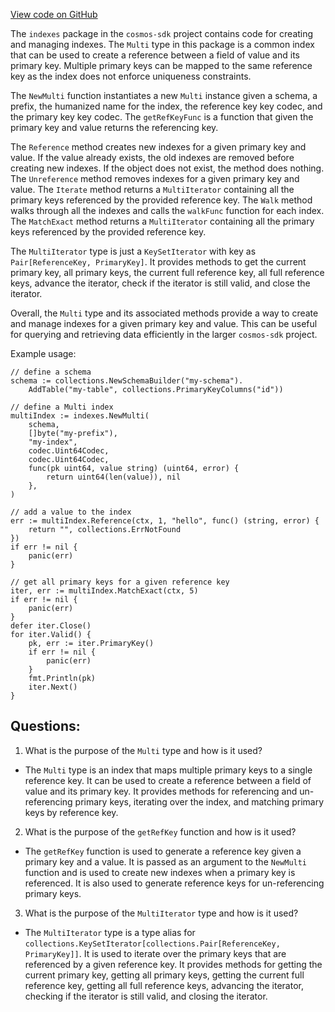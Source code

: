 [View code on GitHub](https://github.com/cosmos/cosmos-sdk.git/collections/indexes/multi.go)

The `indexes` package in the `cosmos-sdk` project contains code for creating and managing indexes. The `Multi` type in this package is a common index that can be used to create a reference between a field of value and its primary key. Multiple primary keys can be mapped to the same reference key as the index does not enforce uniqueness constraints. 

The `NewMulti` function instantiates a new `Multi` instance given a schema, a prefix, the humanized name for the index, the reference key key codec, and the primary key key codec. The `getRefKeyFunc` is a function that given the primary key and value returns the referencing key. 

The `Reference` method creates new indexes for a given primary key and value. If the value already exists, the old indexes are removed before creating new indexes. If the object does not exist, the method does nothing. The `Unreference` method removes indexes for a given primary key and value. The `Iterate` method returns a `MultiIterator` containing all the primary keys referenced by the provided reference key. The `Walk` method walks through all the indexes and calls the `walkFunc` function for each index. The `MatchExact` method returns a `MultiIterator` containing all the primary keys referenced by the provided reference key. 

The `MultiIterator` type is just a `KeySetIterator` with key as `Pair[ReferenceKey, PrimaryKey]`. It provides methods to get the current primary key, all primary keys, the current full reference key, all full reference keys, advance the iterator, check if the iterator is still valid, and close the iterator. 

Overall, the `Multi` type and its associated methods provide a way to create and manage indexes for a given primary key and value. This can be useful for querying and retrieving data efficiently in the larger `cosmos-sdk` project. 

Example usage:

```
// define a schema
schema := collections.NewSchemaBuilder("my-schema").
    AddTable("my-table", collections.PrimaryKeyColumns("id"))

// define a Multi index
multiIndex := indexes.NewMulti(
    schema,
    []byte("my-prefix"),
    "my-index",
    codec.Uint64Codec,
    codec.Uint64Codec,
    func(pk uint64, value string) (uint64, error) {
        return uint64(len(value)), nil
    },
)

// add a value to the index
err := multiIndex.Reference(ctx, 1, "hello", func() (string, error) {
    return "", collections.ErrNotFound
})
if err != nil {
    panic(err)
}

// get all primary keys for a given reference key
iter, err := multiIndex.MatchExact(ctx, 5)
if err != nil {
    panic(err)
}
defer iter.Close()
for iter.Valid() {
    pk, err := iter.PrimaryKey()
    if err != nil {
        panic(err)
    }
    fmt.Println(pk)
    iter.Next()
}
```
## Questions: 
 1. What is the purpose of the `Multi` type and how is it used?
- The `Multi` type is an index that maps multiple primary keys to a single reference key. It can be used to create a reference between a field of value and its primary key. It provides methods for referencing and un-referencing primary keys, iterating over the index, and matching primary keys by reference key.

2. What is the purpose of the `getRefKey` function and how is it used?
- The `getRefKey` function is used to generate a reference key given a primary key and a value. It is passed as an argument to the `NewMulti` function and is used to create new indexes when a primary key is referenced. It is also used to generate reference keys for un-referencing primary keys.

3. What is the purpose of the `MultiIterator` type and how is it used?
- The `MultiIterator` type is a type alias for `collections.KeySetIterator[collections.Pair[ReferenceKey, PrimaryKey]]`. It is used to iterate over the primary keys that are referenced by a given reference key. It provides methods for getting the current primary key, getting all primary keys, getting the current full reference key, getting all full reference keys, advancing the iterator, checking if the iterator is still valid, and closing the iterator.